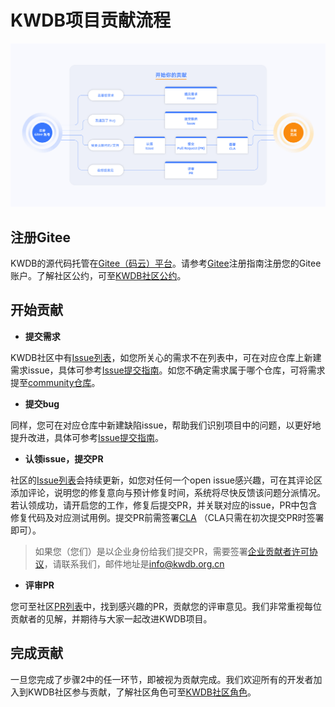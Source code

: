# KWDB项目贡献流程

![贡献流程图](figures/contribution.jpg)

## 注册Gitee

KWDB的源代码托管在[Gitee（码云）平台](https://gitee.com/kwdb)。请参考[Gitee](https://gitee.com/help/articles/4113#article-header0)注册指南注册您的Gitee账户。了解社区公约，可至[KWDB社区公约](./Code_of_conduct.md)。

## 开始贡献

- **提交需求**

KWDB社区中有[Issue列表](https://gitee.com/organizations/kwdb/issues)，如您所关心的需求不在列表中，可在对应仓库上新建需求issue，具体可参考[Issue提交指南](./Issue_submission_guidelines.md)。如您不确定需求属于哪个仓库，可将需求提至[community仓库](https://gitee.com/kwdb/community/tree/master)。

- **提交bug**

同样，您可在对应仓库中新建缺陷issue，帮助我们识别项目中的问题，以更好地提升改进，具体可参考[Issue提交指南](./Issue_submission_guidelines.md)。

- **认领issue，提交PR**

社区的[Issue列表](https://gitee.com/organizations/kwdb/issues)会持续更新，如您对任何一个open issue感兴趣，可在其评论区添加评论，说明您的修复意向与预计修复时间，系统将尽快反馈该问题分派情况。若认领成功，请开启您的工作，修复后提交PR，并关联对应的issue，PR中包含修复代码及对应测试用例。提交PR前需签署[CLA](https://gitee.com/organizations/kwdb/cla/kwdb-contributor-protocol) （CLA只需在初次提交PR时签署即可）。
>如果您（您们）是以企业身份给我们提交PR，需要签署[企业贡献者许可协议](CLAs/CCLA.md)，请联系我们，邮件地址是[info@kwdb.org.cn](mailto:info@kwdb.org.cn)


- **评审PR**

您可至社区[PR列表](https://gitee.com/organizations/kwdb/pull_requests)中，找到感兴趣的PR，贡献您的评审意见。我们非常重视每位贡献者的见解，并期待与大家一起改进KWDB项目。

## 完成贡献
一旦您完成了步骤2中的任一环节，即被视为贡献完成。我们欢迎所有的开发者加入到KWDB社区参与贡献，了解社区角色可至[KWDB社区角色](./Community_roles.md)。